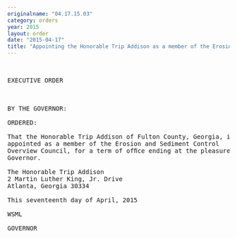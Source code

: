 ```yaml
---
originalname: "04.17.15.03"
category: orders
year: 2015
layout: order
date: "2015-04-17"
title: "Appointing the Honorable Trip Addison as a member of the Erosion and Sediment Control Overview Council"
---
```

<pre>
 

EXECUTIVE ORDER

 

BY THE GOVERNOR:

ORDERED:

That the Honorable Trip Addison of Fulton County, Georgia, is
appointed as a member of the Erosion and Sediment Control
Overview Council, for a term of ofﬁce ending at the pleasure of the
Governor.

The Honorable Trip Addison
2 Martin Luther King, Jr. Drive
Atlanta, Georgia 30334

This seventeenth day of April, 2015

WSML

GOVERNOR

 

 

</pre>
